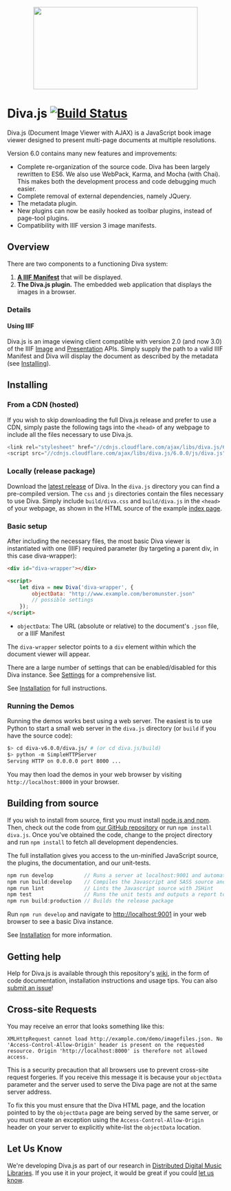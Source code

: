 <p align="center">
  <a href="http://ddmal.github.io/diva.js">
    <img width="382" height="191" src="https://github.com/DDMAL/diva.js/wiki/img/diva-logo-sm.png" />
  </a>
</p>

Diva.js [![Build Status](https://travis-ci.org/DDMAL/diva.js.svg?branch=master)](http://travis-ci.org/DDMAL/diva.js)
=========================================

Diva.js (Document Image Viewer with AJAX) is a JavaScript book image viewer designed to present multi-page documents at multiple resolutions.

Version 6.0 contains many new features and improvements:

- Complete re-organization of the source code. Diva has been largely rewritten to ES6. We also use WebPack, Karma, and Mocha (with Chai). This makes both the development process and code debugging much easier.
- Complete removal of external dependencies, namely JQuery. 
- The metadata plugin. 
- New plugins can now be easily hooked as toolbar plugins, instead of page-tool plugins.
- Compatibility with IIIF version 3 image manifests. 

## Overview

There are two components to a functioning Diva system:

1. **[A IIIF Manifest](https://iiif.io/)** that will be displayed.
2. **The Diva.js plugin.** The embedded web application that displays the images in a browser.

### Details

#### Using IIIF
Diva.js is an image viewing client compatible with version 2.0 (and now 3.0) of the IIIF [Image](http://iiif.io/api/image/2.0/) and [Presentation](http://iiif.io/api/presentation/2.0/) APIs. Simply supply the path to a valid IIIF Manifest and Diva will display the document as described by the metadata (see [Installing](#installing)).

## Installing

### From a CDN (hosted)

If you wish to skip downloading the full Diva.js release and prefer to use a CDN, simply paste the following tags into the `<head>` of any webpage to include all the files necessary to use Diva.js.
```javascript
<link rel="stylesheet" href="//cdnjs.cloudflare.com/ajax/libs/diva.js/6.0.0/css/diva.css" />
<script src="//cdnjs.cloudflare.com/ajax/libs/diva.js/6.0.0/js/diva.js"></script>
```
### Locally (release package)

Download the [latest release](https://github.com/DDMAL/diva.js/releases) of Diva. In the `diva.js` directory you can find a pre-compiled version. The `css` and `js` directories contain the files necessary to use Diva. Simply include `build/diva.css` and `build/diva.js` in the `<head>` of your webpage, as shown in the HTML source of the example [index page](https://github.com/DDMAL/diva.js/blob/develop/index.html). 

### Basic setup

After including the necessary files, the most basic Diva viewer is instantiated with one (IIIF) required parameter (by targeting a parent div, in this case diva-wrapper):
```html
<div id="diva-wrapper"></div>

<script>
    let diva = new Diva('diva-wrapper', {
        objectData: "http://www.example.com/beromunster.json"
        // possible settings
    });
</script>
```
 * `objectData`: The URL (absolute or relative) to the document's `.json` file, or a IIIF Manifest

The `diva-wrapper` selector points to a `div` element within which the document viewer will appear.

There are a large number of settings that can be enabled/disabled for this Diva instance. See [Settings](https://github.com/DDMAL/diva.js/wiki/Settings) for a comprehensive list.

See [Installation](https://github.com/DDMAL/diva.js/wiki/Installation) for full instructions.

### Running the Demos

Running the demos works best using a web server. The easiest is to use Python to start a small web server in the `diva.js` directory (or `build` if you have the source code):

```bash
$> cd diva-v6.0.0/diva.js/ # (or cd diva.js/build)
$> python -m SimpleHTTPServer
Serving HTTP on 0.0.0.0 port 8000 ...
```
You may then load the demos in your web browser by visiting `http://localhost:8000` in your browser.

## Building from source

If you wish to install from source, first you must install [node.js and npm](https://nodejs.org/en/). Then, check out the code from [our GitHub repository](http://github.com/DDMAL/diva.js) or run `npm install diva.js`. Once you've obtained the code, change to the project directory and run `npm install` to fetch all development dependencies.

The full installation gives you access to the un-minified JavaScript source, the plugins, the documentation, and our unit-tests. 

```javascript
npm run develop          // Runs a server at localhost:9001 and automatically builds and reloads upon changes
npm run build:develop    // Compiles the Javascript and SASS source and places it in the build/ directory
npm run lint             // Lints the Javascript source with JSHint
npm test                 // Runs the unit tests and outputs a report to the console
npm run build:production // Builds the release package
```

Run `npm run develop` and navigate to [http://localhost:9001](http://localhost:9001) in your web browser to see a basic Diva instance.

See [Installation](https://github.com/DDMAL/diva.js/wiki/Installation) for more information.

## Getting help

Help for Diva.js is available through this repository's [wiki](https://github.com/DDMAL/diva.js/wiki), in the form of code documentation, installation instructions and usage tips. You can also [submit an issue](https://github.com/DDMAL/diva.js/issues)!

## Cross-site Requests

You may receive an error that looks something like this:

```
XMLHttpRequest cannot load http://example.com/demo/imagefiles.json. No 'Access-Control-Allow-Origin' header is present on the requested resource. Origin 'http://localhost:8000' is therefore not allowed access.
```

This is a security precaution that all browsers use to prevent cross-site request forgeries. If you receive this message it is because your `objectData` parameter and the server used to serve the Diva page are not at the same server address.

To fix this you must ensure that the Diva HTML page, and the location pointed to by the `objectData` page are being served by the same server, or you must create an exception using the `Access-Control-Allow-Origin` header on your server to explicitly white-list the `objectData` location.

Let Us Know
-----------

We're developing Diva.js as part of our research in [Distributed Digital Music Libraries](http://ddmal.music.mcgill.ca). If you use it in your project, it would be great if you could [let us know](mailto:andrew.hankinson@mail.mcgill.ca).